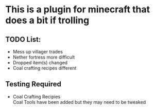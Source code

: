 # This is a plugin for minecraft that does a bit if trolling

## TODO List:
* Mess up villager trades
* Nether fortress more difficult
* Dropped item(s) changed
* Coal crafting recipes different

## Testing Required
* Coal Crafting Recipies  
Coal Tools have been added but they may need to be tweaked
